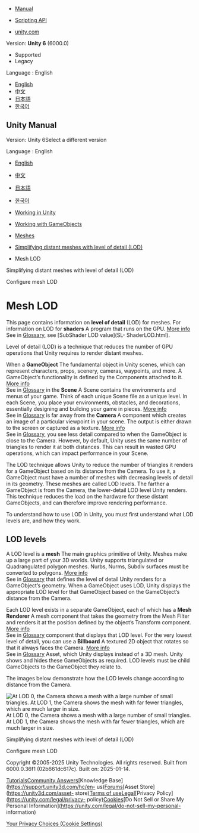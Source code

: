 [](https://docs.unity3d.com)

  * [Manual](../Manual/index.html)
  * [Scripting API](../ScriptReference/index.html)

  * [unity.com](https://unity.com/)

Version: **Unity 6** (6000.0)

  * Supported
  * Legacy

Language : English

  * [English](/Manual/LevelOfDetail.html)
  * [中文](/cn/current/Manual/LevelOfDetail.html)
  * [日本語](/ja/current/Manual/LevelOfDetail.html)
  * [한국어](/kr/current/Manual/LevelOfDetail.html)

[](https://docs.unity3d.com)

## Unity Manual

Version: Unity 6Select a different version

Language : English

  * [English](/Manual/LevelOfDetail.html)
  * [中文](/cn/current/Manual/LevelOfDetail.html)
  * [日本語](/ja/current/Manual/LevelOfDetail.html)
  * [한국어](/kr/current/Manual/LevelOfDetail.html)

  * [Working in Unity](working-in-unity.html)
  * [Working with GameObjects](working-with-gameobjects.html)
  * [Meshes](mesh.html)
  * [Simplifying distant meshes with level of detail (LOD)](simplifying-distant-meshes-with-level-of-detail-lod.html)
  * Mesh LOD

[](simplifying-distant-meshes-with-level-of-detail-lod.html)

Simplifying distant meshes with level of detail (LOD)

[](configure-mesh-lod.html)

Configure mesh LOD

# Mesh LOD

This page contains information on **level of detail** (LOD) for meshes. For
information on LOD for **shaders** A program that runs on the GPU. [More
info](Shaders.html)  
See in [Glossary](Glossary.html#Shader), see [SubShader LOD value](SL-
ShaderLOD.html).

Level of detail (LOD) is a technique that reduces the number of GPU operations
that Unity requires to render distant meshes.

When a **GameObject** The fundamental object in Unity scenes, which can
represent characters, props, scenery, cameras, waypoints, and more. A
GameObject’s functionality is defined by the Components attached to it. [More
info](class-GameObject.html)  
See in [Glossary](Glossary.html#GameObject) in the **Scene** A Scene contains
the environments and menus of your game. Think of each unique Scene file as a
unique level. In each Scene, you place your environments, obstacles, and
decorations, essentially designing and building your game in pieces. [More
info](CreatingScenes.html)  
See in [Glossary](Glossary.html#Scene) is far away from the **Camera** A
component which creates an image of a particular viewpoint in your scene. The
output is either drawn to the screen or captured as a texture. [More
info](CamerasOverview.html)  
See in [Glossary](Glossary.html#Camera), you see less detail compared to when
the GameObject is close to the Camera. However, by default, Unity uses the
same number of triangles to render it at both distances. This can result in
wasted GPU operations, which can impact performance in your Scene.

The LOD technique allows Unity to reduce the number of triangles it renders
for a GameObject based on its distance from the Camera. To use it, a
GameObject must have a number of meshes with decreasing levels of detail in
its geometry. These meshes are called LOD levels. The farther a GameObject is
from the Camera, the lower-detail LOD level Unity renders. This technique
reduces the load on the hardware for these distant GameObjects, and can
therefore improve rendering performance.

To understand how to use LOD in Unity, you must first understand what LOD
levels are, and how they work.

## LOD levels

A LOD level is a **mesh** The main graphics primitive of Unity. Meshes make up
a large part of your 3D worlds. Unity supports triangulated or Quadrangulated
polygon meshes. Nurbs, Nurms, Subdiv surfaces must be converted to polygons.
[More info](mesh.html)  
See in [Glossary](Glossary.html#Mesh) that defines the level of detail Unity
renders for a GameObject’s geometry. When a GameObject uses LOD, Unity
displays the appropriate LOD level for that GameObject based on the
GameObject’s distance from the Camera.

Each LOD level exists in a separate GameObject, each of which has a **Mesh
Renderer** A mesh component that takes the geometry from the Mesh Filter and
renders it at the position defined by the object’s Transform component. [More
info](class-MeshRenderer.html)  
See in [Glossary](Glossary.html#MeshRenderer) component that displays that LOD
level. For the very lowest level of detail, you can use a **Billboard** A
textured 2D object that rotates so that it always faces the Camera. [More
info](class-BillboardRenderer.html)  
See in [Glossary](Glossary.html#Billboard) Asset, which Unity displays instead
of a 3D mesh. Unity shows and hides these GameObjects as required. LOD levels
must be child GameObjects to the GameObject they relate to.

The images below demonstrate how the LOD levels change according to distance
from the Camera.

![At LOD 0, the Camera shows a mesh with a large number of small triangles. At
LOD 1, the Camera shows the mesh with far fewer triangles, which are much
larger in size.](../uploads/Main/LOD0Image.png) At LOD 0, the Camera shows a
mesh with a large number of small triangles. At LOD 1, the Camera shows the
mesh with far fewer triangles, which are much larger in size.

[](simplifying-distant-meshes-with-level-of-detail-lod.html)

Simplifying distant meshes with level of detail (LOD)

[](configure-mesh-lod.html)

Configure mesh LOD

Copyright ©2005-2025 Unity Technologies. All rights reserved. Built from
6000.0.36f1 (02b661dc617c). Built on: 2025-01-14.

[Tutorials](https://learn.unity.com/)[Community
Answers](https://answers.unity3d.com)[Knowledge
Base](https://support.unity3d.com/hc/en-
us)[Forums](https://forum.unity3d.com)[Asset Store](https://unity3d.com/asset-
store)[Terms of
use](https://docs.unity3d.com/Manual/TermsOfUse.html)[Legal](https://unity.com/legal)[Privacy
Policy](https://unity.com/legal/privacy-
policy)[Cookies](https://unity.com/legal/cookie-policy)[Do Not Sell or Share
My Personal Information](https://unity.com/legal/do-not-sell-my-personal-
information)

[Your Privacy Choices (Cookie Settings)](javascript:void\(0\);)


